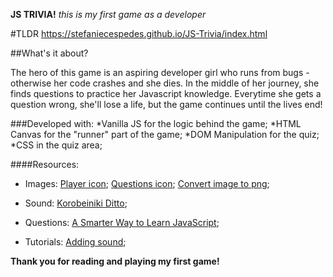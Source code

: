 **JS TRIVIA!**
_this is my first game as a developer_
  
#TLDR
https://stefaniecespedes.github.io/JS-Trivia/index.html

##What's it about?

The hero of this game is an aspiring developer girl who runs from bugs - otherwise her code crashes and she dies. In the middle of her journey, she finds questions to practice her Javascript knowledge. Everytime she gets a question wrong, she'll lose a life, but the game continues until the lives end!

###Developed with:
*Vanilla JS for the logic behind the game;
*HTML Canvas for the "runner" part of the game;
*DOM Manipulation for the quiz;
*CSS in the quiz area;

####Resources:
* Images:
  [Player icon](https://emojis.wiki/emoji-pics/apple/woman-technologist-apple.png);
  [Questions icon](https://www.google.com/imgres?imgurl=https%3A%2F%2Fpng.pngtree.com%2Felement_origin_min_pic%2F17%2F03%2F19%2F8edd0769029661284bd746518b233e48.jpg&imgrefurl=https%3A%2F%2Fpt.pngtree.com%2Ffreepng%2Fearth-question-mark_2976256.html&docid=dce2wwH3T6KMUM&tbnid=Bs50hqmBfcanDM%3A&vet=10ahUKEwjb_fyi3YTjAhWlHrkGHRe3CF4QMwizAShUMFQ..i&w=650&h=651&bih=689&biw=1440&q=question%20mark%20png%20game&ved=0ahUKEwjb_fyi3YTjAhWlHrkGHRe3CF4QMwizAShUMFQ&iact=mrc&uact=8);
  [Convert image to png](https://onlinepngtools.com/create-transparent-png);

* Sound:
  [Korobeiniki Ditto](http://dig.ccmixter.org/files/Coruscate/44904);

* Questions:
  [A Smarter Way to Learn JavaScript](http://www.asmarterwaytolearn.com/js/index-of-exercises.html);

* Tutorials:
  [Adding sound](https://www.w3schools.com/graphics/game_sound.asp);
  
**Thank you for reading and playing my first game!**
